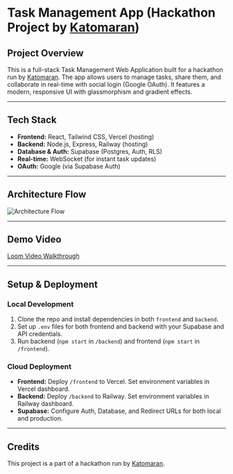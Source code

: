  # Task Management App (Hackathon Project by [Katomaran](https://www.katomaran.com))

## Project Overview
This is a full-stack Task Management Web Application built for a hackathon run by [Katomaran](https://www.katomaran.com). The app allows users to manage tasks, share them, and collaborate in real-time with social login (Google OAuth). It features a modern, responsive UI with glassmorphism and gradient effects.

---

## Tech Stack
- **Frontend:** React, Tailwind CSS, Vercel (hosting)
- **Backend:** Node.js, Express, Railway (hosting)
- **Database & Auth:** Supabase (Postgres, Auth, RLS)
- **Real-time:** WebSocket (for instant task updates)
- **OAuth:** Google (via Supabase Auth)

---

## Architecture Flow
![Architecture Flow](frontend/public/flow.png)

---

## Demo Video
[Loom Video Walkthrough](https://www.loom.com/share/0360ebed6a7a4b6c8843452f7e221263?sid=fd0ab3fc-b50c-48de-995d-84920b9278a2)

---

## Setup & Deployment

### Local Development
1. Clone the repo and install dependencies in both `frontend` and `backend`.
2. Set up `.env` files for both frontend and backend with your Supabase and API credentials.
3. Run backend (`npm start` in `/backend`) and frontend (`npm start` in `/frontend`).

### Cloud Deployment
- **Frontend:** Deploy `/frontend` to Vercel. Set environment variables in Vercel dashboard.
- **Backend:** Deploy `/backend` to Railway. Set environment variables in Railway dashboard.
- **Supabase:** Configure Auth, Database, and Redirect URLs for both local and production.

---

## Credits
This project is a part of a hackathon run by [Katomaran](https://www.katomaran.com).
